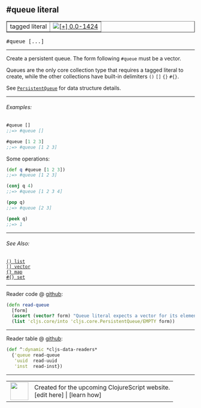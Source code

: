 ## #queue literal



 <table border="1">
<tr>
<td>tagged literal</td>
<td><a href="https://github.com/cljsinfo/cljs-api-docs/tree/0.0-1424"><img valign="middle" alt="[+] 0.0-1424" title="Added in 0.0-1424" src="https://img.shields.io/badge/+-0.0--1424-lightgrey.svg"></a> </td>
</tr>
</table>

<samp>#queue \[...\]</samp><br>

---


Create a persistent queue. The form following `#queue` must be a vector.

Queues are the only core collection type that requires a tagged literal to
create, while the other collections have built-in delimiters `()` `[]` `{}` `#{}`.

See [`PersistentQueue`](cljs.core_PersistentQueue.md) for data structure details.

---

###### Examples:

```clj
#queue []
;;=> #queue []

#queue [1 2 3]
;;=> #queue [1 2 3]
```

Some operations:

```clj
(def q #queue [1 2 3])
;;=> #queue [1 2 3]

(conj q 4)
;;=> #queue [1 2 3 4]

(pop q)
;;=> #queue [2 3]

(peek q)
;;=> 1
```

---

###### See Also:

[`() list`](syntax_list.md)<br>
[`[] vector`](syntax_vector.md)<br>
[`{} map`](syntax_map.md)<br>
[`#{} set`](syntax_set.md)<br>

---





Reader code @ [github](https://github.com/clojure/clojurescript/blob/r1859/src/clj/cljs/tagged_literals.clj#L4-L7):

```clj
(defn read-queue
  [form]
  (assert (vector? form) "Queue literal expects a vector for its elements.")
  (list 'cljs.core/into 'cljs.core.PersistentQueue/EMPTY form))
```

<!--
Repo - tag - source tree - lines:

 <pre>
clojurescript @ r1859
└── src
    └── clj
        └── cljs
            └── <ins>[tagged_literals.clj:4-7](https://github.com/clojure/clojurescript/blob/r1859/src/clj/cljs/tagged_literals.clj#L4-L7)</ins>
</pre>
-->

---
Reader table @ [github](https://github.com/clojure/clojurescript/blob/r1859/src/clj/cljs/tagged_literals.clj#L27-L30):

```clj
(def ^:dynamic *cljs-data-readers*
  {'queue read-queue
   'uuid  read-uuid
   'inst  read-inst})
```

<!--
Repo - tag - source tree - lines:

 <pre>
clojurescript @ r1859
└── src
    └── clj
        └── cljs
            └── <ins>[tagged_literals.clj:27-30](https://github.com/clojure/clojurescript/blob/r1859/src/clj/cljs/tagged_literals.clj#L27-L30)</ins>
</pre>
-->

---



 <table>
<tr><td>
<img valign="middle" align="right" width="48px" src="http://i.imgur.com/Hi20huC.png">
</td><td>
Created for the upcoming ClojureScript website.<br>
[edit here] | [learn how]
</td></tr></table>

[edit here]:https://github.com/cljsinfo/cljs-api-docs/blob/master/cljsdoc/syntax_queue-literal.cljsdoc
[learn how]:https://github.com/cljsinfo/cljs-api-docs/wiki/cljsdoc-files

<!--

This information was too distracting to show to readers, but I'll leave it
commented here since it is helpful to:

- pretty-print the data used to generate this document
- and show how to retrieve that data



The API data for this symbol:

```clj
{:description "Create a persistent queue. The form following `#queue` must be a vector.\n\nQueues are the only core collection type that requires a tagged literal to\ncreate, while the other collections have built-in delimiters `()` `[]` `{}` `#{}`.\n\nSee [cljs.core/PersistentQueue] for data structure details.",
 :ns "syntax",
 :name "queue-literal",
 :history [["+" "0.0-1424"]],
 :type "tagged literal",
 :related ["syntax/list" "syntax/vector" "syntax/map" "syntax/set"],
 :full-name-encode "syntax_queue-literal",
 :extra-sources ({:code "(defn read-queue\n  [form]\n  (assert (vector? form) \"Queue literal expects a vector for its elements.\")\n  (list 'cljs.core/into 'cljs.core.PersistentQueue/EMPTY form))",
                  :title "Reader code",
                  :repo "clojurescript",
                  :tag "r1859",
                  :filename "src/clj/cljs/tagged_literals.clj",
                  :lines [4 7]}
                 {:code "(def ^:dynamic *cljs-data-readers*\n  {'queue read-queue\n   'uuid  read-uuid\n   'inst  read-inst})",
                  :title "Reader table",
                  :repo "clojurescript",
                  :tag "r1859",
                  :filename "src/clj/cljs/tagged_literals.clj",
                  :lines [27 30]}),
 :usage ["#queue [...]"],
 :examples [{:id "f81c50",
             :content "```clj\n#queue []\n;;=> #queue []\n\n#queue [1 2 3]\n;;=> #queue [1 2 3]\n```\n\nSome operations:\n\n```clj\n(def q #queue [1 2 3])\n;;=> #queue [1 2 3]\n\n(conj q 4)\n;;=> #queue [1 2 3 4]\n\n(pop q)\n;;=> #queue [2 3]\n\n(peek q)\n;;=> 1\n```"}],
 :full-name "syntax/queue-literal",
 :display "#queue literal"}

```

Retrieve the API data for this symbol:

```clj
;; from Clojure REPL
(require '[clojure.edn :as edn])
(-> (slurp "https://raw.githubusercontent.com/cljsinfo/cljs-api-docs/catalog/cljs-api.edn")
    (edn/read-string)
    (get-in [:symbols "syntax/queue-literal"]))
```

-->
